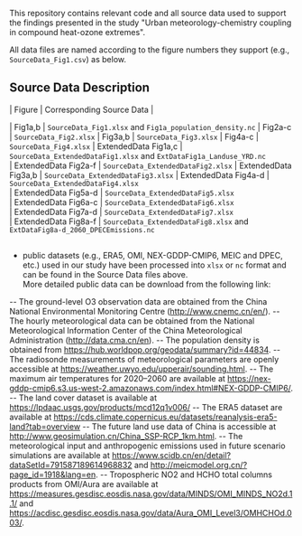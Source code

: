 
This repository contains relevant code and all source data used to support the findings presented in the study 
"Urban meteorology-chemistry coupling in compound heat-ozone extremes".  


All data files are named according to the figure numbers they support (e.g., `SourceData_Fig1.csv`) as below.


##  Source Data Description


| Figure | Corresponding Source Data |

| Fig1a,b     | `SourceData_Fig1.xlsx` and `Fig1a_population_density.nc`
| Fig2a-c     | `SourceData_Fig2.xlsx` 
| Fig3a,b     | `SourceData_Fig3.xlsx` 
| Fig4a-c     | `SourceData_Fig4.xlsx` 
| ExtendedData Fig1a,c  | `SourceData_ExtendedDataFig1.xlsx` and `ExtDataFig1a_Landuse_YRD.nc`  
| ExtendedData Fig2a-f  | `SourceData_ExtendedDataFig2.xlsx` 
| ExtendedData Fig3a,b  | `SourceData_ExtendedDataFig3.xlsx`
| ExtendedData Fig4a-d  | `SourceData_ExtendedDataFig4.xlsx`  
| ExtendedData Fig5a-d  | `SourceData_ExtendedDataFig5.xlsx`  
| ExtendedData Fig6a-c  | `SourceData_ExtendedDataFig6.xlsx`  
| ExtendedData Fig7a-d  | `SourceData_ExtendedDataFig7.xlsx`  
| ExtendedData Fig8a-f  | `SourceData_ExtendedDataFig8.xlsx`  and `ExtDataFig8a-d_2060_DPECEmissions.nc`

##  

- public datasets (e.g., ERA5, OMI, NEX-GDDP-CMIP6, MEIC and DPEC, etc.) used in our study have been processed into `xlsx` or `nc` format and can be found in the Source Data files above.  
More detailed public data can be download from the following link:

--  The ground-level O3 observation data are obtained from the China National Environmental Monitoring Centre (http://www.cnemc.cn/en/). 
--  The hourly meteorological data can be obtained from the National Meteorological Information Center of the China Meteorological Administration (http://data.cma.cn/en). 
--  The population density is obtained from https://hub.worldpop.org/geodata/summary?id=44834. 
--  The radiosonde measurements of meteorological parameters are openly accessible at https://weather.uwyo.edu/upperair/sounding.html. 
--  The maximum air temperatures for 2020–2060 are available at https://nex-gddp-cmip6.s3.us-west-2.amazonaws.com/index.html#NEX-GDDP-CMIP6/. 
--  The land cover dataset is available at https://lpdaac.usgs.gov/products/mcd12q1v006/ 
--  The ERA5 dataset are available at https://cds.climate.copernicus.eu/datasets/reanalysis-era5-land?tab=overview
--  The future land use data of China is accessible at http://www.geosimulation.cn/China_SSP-RCP_1km.html. 
--  The meteorological input and anthropogenic emissions used in future scenario simulations are available at https://www.scidb.cn/en/detail?dataSetId=791587189614968832 and http://meicmodel.org.cn/?page_id=1918&lang=en. 
--  Tropospheric NO2 and HCHO total columns products from OMI/Aura are available at https://measures.gesdisc.eosdis.nasa.gov/data/MINDS/OMI_MINDS_NO2d.1.1/ and https://acdisc.gesdisc.eosdis.nasa.gov/data/Aura_OMI_Level3/OMHCHOd.003/.

